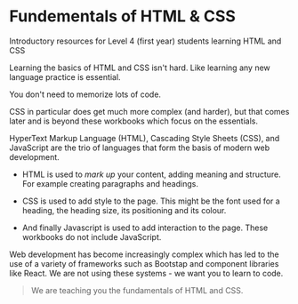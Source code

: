 # Fundementals of HTML & CSS
Introductory resources for Level 4 (first year) students learning HTML and CSS

Learning the basics of HTML and CSS isn't hard. Like learning any new language practice is essential.

You don't need to memorize lots of code.

CSS in particular does get much more complex (and harder), but that comes later and is beyond these workbooks which focus on the essentials.

HyperText Markup Language (HTML), Cascading Style Sheets (CSS), and JavaScript are the trio of languages that form the basis of modern web development.

- HTML is used to *mark up* your content, adding meaning and structure. For example creating paragraphs and headings.

- CSS is used to add style to the page. This might be the font used for a heading, the heading size, its positioning and its colour.

- And finally Javascript is used to add interaction to the page. These workbooks do not include JavaScript.

Web development has become increasingly complex which has led to the use of a variety of frameworks such as Bootstap and component libraries like React. We are not using these systems - we want you to learn to code.

>We are teaching you the fundamentals of HTML and CSS. 
